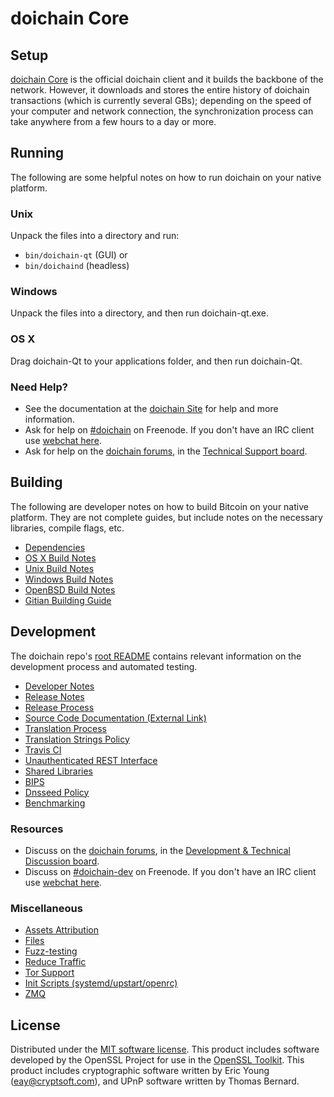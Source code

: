 doichain Core
==============

Setup
---------------------
[doichain Core](http://doichain.org/) is the official doichain client and it builds the backbone of the network. However, it downloads and stores the entire history of doichain transactions (which is currently several GBs); depending on the speed of your computer and network connection, the synchronization process can take anywhere from a few hours to a day or more.

Running
---------------------
The following are some helpful notes on how to run doichain on your native platform.

### Unix

Unpack the files into a directory and run:

- `bin/doichain-qt` (GUI) or
- `bin/doichaind` (headless)

### Windows

Unpack the files into a directory, and then run doichain-qt.exe.

### OS X

Drag doichain-Qt to your applications folder, and then run doichain-Qt.

### Need Help?

* See the documentation at the [doichain Site](https://doichain.org) for help and more information.
* Ask for help on [#doichain](http://webchat.freenode.net?channels=doichain) on Freenode. If you don't have an IRC client use [webchat here](http://webchat.freenode.net?channels=doichain).
* Ask for help on the [doichain forums](https://forum.doichain.info/index.php), in the [Technical Support board](https://forum.doichain.info/viewforum.php?f=7).

Building
---------------------
The following are developer notes on how to build Bitcoin on your native platform. They are not complete guides, but include notes on the necessary libraries, compile flags, etc.

- [Dependencies](dependencies.md)
- [OS X Build Notes](build-osx.md)
- [Unix Build Notes](build-unix.md)
- [Windows Build Notes](build-windows.md)
- [OpenBSD Build Notes](build-openbsd.md)
- [Gitian Building Guide](gitian-building.md)

Development
---------------------
The doichain repo's [root README](https://github.com/doichain/namecore/blob/master/README.md) contains relevant information on the development process and automated testing.

- [Developer Notes](developer-notes.md)
- [Release Notes](release-notes.md)
- [Release Process](release-process.md)
- [Source Code Documentation (External Link)](https://dev.visucore.com/bitcoin/doxygen/)
- [Translation Process](translation_process.md)
- [Translation Strings Policy](translation_strings_policy.md)
- [Travis CI](travis-ci.md)
- [Unauthenticated REST Interface](REST-interface.md)
- [Shared Libraries](shared-libraries.md)
- [BIPS](bips.md)
- [Dnsseed Policy](dnsseed-policy.md)
- [Benchmarking](benchmarking.md)

### Resources
* Discuss on the [doichain forums](https://forum.doichain.info/index.php), in the [Development & Technical Discussion board](https://forum.doichain.info/viewforum.php?f=8).
* Discuss on [#doichain-dev](http://webchat.freenode.net/?channels=doichain-dev) on Freenode. If you don't have an IRC client use [webchat here](http://webchat.freenode.net/?channels=doichain-dev).

### Miscellaneous
- [Assets Attribution](assets-attribution.md)
- [Files](files.md)
- [Fuzz-testing](fuzzing.md)
- [Reduce Traffic](reduce-traffic.md)
- [Tor Support](tor.md)
- [Init Scripts (systemd/upstart/openrc)](init.md)
- [ZMQ](zmq.md)

License
---------------------
Distributed under the [MIT software license](/COPYING).
This product includes software developed by the OpenSSL Project for use in the [OpenSSL Toolkit](https://www.openssl.org/). This product includes
cryptographic software written by Eric Young ([eay@cryptsoft.com](mailto:eay@cryptsoft.com)), and UPnP software written by Thomas Bernard.
